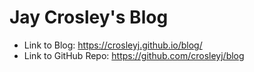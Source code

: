 # Jay Crosley's Blog

- Link to Blog: https://crosleyj.github.io/blog/
- Link to GitHub Repo: https://github.com/crosleyj/blog
